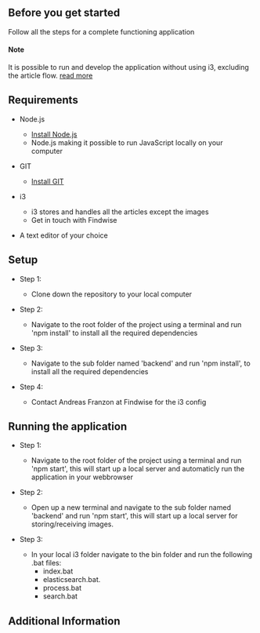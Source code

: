 ## Before you get started
Follow all the steps for a complete functioning application
#### Note
It is possible to run and develop the application without using i3,
excluding the article flow. [read more](#additional-information)

## Requirements    
- Node.js    
    - [Install Node.js](https://nodejs.org/en/download/) 
    - Node.js making it possible to run JavaScript locally on your computer
- GIT
    - [Install GIT](https://git-scm.com/book/en/v2/Getting-Started-Installing-Git)
- i3 
    - i3 stores and handles all the articles except the images
    - Get in touch with Findwise 
    
- A text editor of your choice

## Setup

- Step 1:
    - Clone down the repository to your local computer
    
- Step 2:
    - Navigate to the root folder of the project using a terminal and run 'npm install' to install all the required dependencies
   
- Step 3:
    - Navigate to the sub folder named 'backend' and run 'npm install', to install all the required dependencies
    
- Step 4: 
    - Contact Andreas Franzon at Findwise for the i3 config
   
## Running the application

- Step 1: 
    - Navigate to the root folder of the project using a terminal and run 'npm start',
    this will start up a local server and automaticly run the application in your webbrowser
   
- Step 2: 
    - Open up a new terminal and navigate to the sub folder named 'backend' and run 'npm start',
    this will start up a local server for storing/receiving images.
    

- Step 3: 
    - In your local i3 folder navigate to the bin folder and run the following .bat files:
        - index.bat
        - elasticsearch.bat.
        - process.bat
        - search.bat
        
## Additional Information
